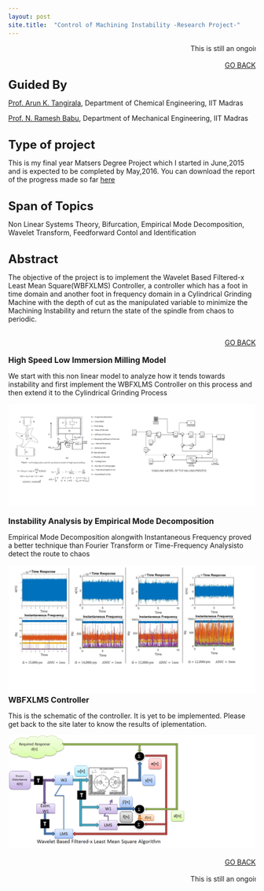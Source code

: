 ```yaml
---
layout: post
site.title:  "Control of Machining Instability -Research Project-"
---
```

<marquee>This is still an ongoing project. Please look back later for updates</marquee>
<br>
<div align="right"><a href="/project.html">GO BACK</a></div>
<br>
<font size="5"><b>Guided By</b></font>
<p><a href="http://arunkt.wix.com/homepage">Prof. Arun K. Tangirala</a>, Department of Chemical Engineering, IIT Madras</p>
<p><a href="https://mech.iitm.ac.in/Faculty/nrb/home.php">Prof. N. Ramesh Babu</a>, Department of Mechanical Engineering, IIT Madras</p>
<br>
<font size="5"><b>Type of project</b></font>
<p>This is my final year Matsers Degree Project which I started in June,2015 and is expected to be completed by May,2016. You can download the report of the progress made so far <a href="\Control of Machining Instability.pdf" download>here</a></p>
<br>
<font size="5"><b>Span of Topics</b></font>
<p>Non Linear Systems Theory, Bifurcation, Empirical Mode Decomposition,
Wavelet Transform, Feedforward Contol and Identification</p>
<br>
<font size="5"><b>Abstract</b></font>
<p>The objective of the project is to implement the Wavelet Based Filtered-x Least Mean Square(WBFXLMS) Controller, a controller which has a foot in time domain and another foot in frequency domain in a Cylindrical Grinding Machine with the depth of cut as the manipulated variable to minimize the Machining Instability and return the state of the spindle from chaos to periodic.</p>
<br>
<div align="right"><a href="/project.html">GO BACK</a></div>
<br>
<font size="3"><b>High Speed Low Immersion Milling Model</b></font>
<p>We start with this non linear model to analyze how it tends towards instability and first implement the WBFXLMS Controller on this process and then extend it to the Cylindrical Grinding Process</p>
<section role="banner">
  <img src="/img/milling.png" />
</section>
<br>
<font size="3"><b>Instability Analysis by Empirical Mode Decomposition</b></font>
<p>Empirical Mode Decomposition alongwith Instantaneous Frequency proved a better technique than Fourier Transform or Time-Frequency Analysisto detect the route to chaos</p>
<section role="banner">
  <img src="/img/millcut.png" />
</section>
<font size="3"><b>WBFXLMS Controller</b></font>
<p>This is the schematic of the controller. It is yet to be implemented. Please get back to the site later to know the results of iplementation.</p>
<section role="banner" align="center">
<center><img src="/img/wbfxlms.png" /></center>
</section>
<br>
<div align="right"><a href="/project.html">GO BACK</a></div>
<br>
<marquee>This is still an ongoing project. Please look back later for updates</marquee>
